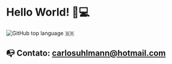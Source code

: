 <h1>
  Hello World!
  🤘💻
</h1>  

<img alt="GitHub top language" src="https://github.com/carlosuhlmann/calculadora/blob/master/brazil.gif"> :brazil:
  
  
## :mailbox_with_no_mail: Contato: carlosuhlmann@hotmail.com



<!---
## GitHub Status:
![github stats](https://github-readme-stats.vercel.app/api?username=carlosuhlmann&show_icons=true)
## Top Languages Card:
[![Top Langs](https://github-readme-stats.vercel.app/api/top-langs/?username=carlosuhlmann)](https://github.com/carlosuhlmann/github-readme-stats)
-->







